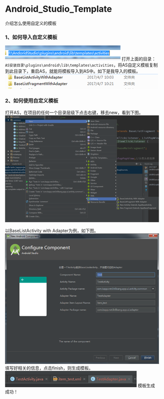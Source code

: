 # Android_Studio_Template
介绍怎么使用自定义的模板

### 1、如何导入自定义模板
![image](https://github.com/Ed1sonJ/Android_Studio_Template/raw/master/img/template_floder.jpg)
打开上面的目录：```AS安装目录\plugins\android\lib\templates\activities```，将AS自定义模板复制到此目录下，重启AS，就能将模板导入到AS中。如下是我导入的模板。
![image](https://github.com/Ed1sonJ/Android_Studio_Template/raw/master/img/template.jpg)

### 2、如何使用自定义模板
打开AS，在项目的任何一个目录层级下点击右键，移去new，看到下图。
![image](https://github.com/Ed1sonJ/Android_Studio_Template/raw/master/img/pic3.png)

以BaseListActivity with Adapter为例，如下图。
![image](https://github.com/Ed1sonJ/Android_Studio_Template/raw/master/img/pic4.jpg)
填写好相关的信息，点击finish，则生成模板。
![image](https://github.com/Ed1sonJ/Android_Studio_Template/raw/master/img/pic5.png)
模板生成成功！
